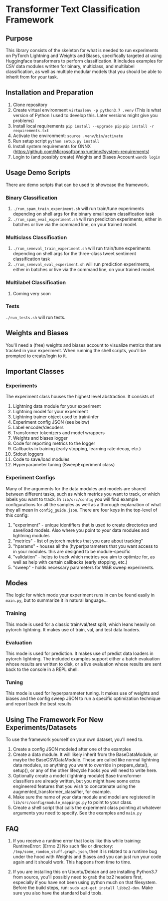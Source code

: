 # Transformer Text Classification Framework

## Purpose

This library consists of the skeleton for what is needed to run experiments on PyTorch Lightning and Weights and Biases,
specifically targeted at using Huggingface transformers to perform classification. It includes examples for CSV data modules
written for binary, multiclass, and multilabel classification, as well as multiple modular models that you should be able to
inherit from for your task.

## Installation and Preparation
1. Clone repository
1. Create virtual environment `virtualenv -p python3.7 .venv`
(This is what version of Python I used to develop this. Later versions might give you problems)
1. Install local requirements
   `pip install --upgrade pip`
   `pip install -r requirements.txt`
1. Activate the environment: `source .venv/bin/activate`
1. Run setup script
   `python setup.py install`
1. Install system requirements for ONNX (https://github.com/Microsoft/onnxruntime#system-requirements)
1. Login to (and possibly create) Weights and Biases Account
   `wandb login`

## Usage Demo Scripts
There are demo scripts that can be used to showcase the framework.

### Binary Classification
1. `./run_spam_train_experiment.sh` will run train/tune experiments depending on shell args for the binary email spam classification task
2. `./run_spam_eval_experiment.sh` will run prediction experiments, either in batches or live via the command line, on your trained model.

### Multiclass Classification
1. `./run_semeval_train_experiment.sh` will run train/tune experiments depending on shell args for the three-class tweet sentiment classification task
2. `./run_semeval_eval_experiment.sh` will run prediction experiments, either in batches or live via the command line, on your trained model.

### Multilabel Classification
1. Coming very soon

### Tests
`./run_tests.sh` will run tests.

## Weights and Biases
You'll need a (free) weights and biases account to visualize metrics that are tracked in your experiment. When running
the shell scripts, you'll be prompted to create/login to it.

## Important Classes
### Experiments
The experiment class houses the highest level abstraction. It consists of
1. Lightning data module for your experiment
1. Lightning model for your experiment
1. Lightning trainer object used to train/infer
1. Experiment config JSON (see below)
1. Label encoder/decoders
1. Transformer tokenizers and model wrappers
1. Weights and biases logger
1. Code for reporting metrics to the logger
1. Callbacks in training (early stopping, learning rate decay, etc.)
1. Stdout loggers
1. Code to save/load modules
1. Hyperparameter tuning (SweepExperiment class)

### Experiment Configs
Many of the arguments for the data modules and models are shared between different tasks, such as which metrics you want to 
track, or which labels you want to track. In `lib/src/config` you will find example configurations for all the samples as
well as a thorough explanation of what they all mean in `config_guide.json`. 
There are four keys in the top-level of this config:
1. "experiment" - unique identifiers that is used to create directories and save/load models. Also where you point to your data modules and lightning modules
1. "metrics" - list of pytorch metrics that you care about tracking"
1. "hparams" - houses all the (hyper)parameters that you want access to in your modules. this are designed to be module-specific
1. "validation" - helps to track which metrics you aim to optimize for, as well as help with certain callbacks (early stopping, etc.)
1. "sweep" - holds necessary parameters for W&B sweep experiments.

## Modes
The logic for which mode your experiment runs in can be found easily in `main.py`, but to summarize it in natural language...

### Training
This mode is used for a classic train/val/test split, which leans heavily on pytorch lightning. It makes use of train, val, and test data loaders.

### Evaluation
This mode is used for prediction. It makes use of predict data loaders in pytorch lightning. The included examples support either a batch evaluation
whose results are written to disk, or a live evaluation whose results are sent back to the console in a REPL shell.

### Tuning
This mode is used for hyperparameter tuning. It makes use of weights and biases and the config sweep JSON to run a specific optimization technique
and report back the best results

## Using The Framework For New Experiments/Datasets
To use the framework yourself on your own dataset, you'll need to.
1. Create a config JSON modeled after one of the examples
1. Create a data module. It will likely inherit from the BaseDataModule, or maybe the BaseCSVDataModule. These are called like normal
lightning data modules, so anything you want to override in prepare_data(), setup(), or any of the other lifecycle hooks you will need to
write here.
1. Optionally create a model (lightning module) Base transformer classifiers are already written, but you might have some extra engineered features that you wish to concatenate using the augmented_transformer_classifier, for example.
1. Make sure the name of your data module and model are registered in `lib/src/config/module_mappings.py` to point to your class.
1. Create a shell script that calls the experiment class pointing at whatever arguments you need to specify. See the examples and `main.py`

## FAQ
1. If you receive a runtime error that looks like this while training:
RuntimeError: [Errno 2] No such file or directory: `/tmp/some_random_stuff.graph.json`, then it is related to a runtime bug under the hood with Weights and Biases and you can just run your code again and it should work. This happens from time to time.

2. If you are installing this on Ubuntu/Debian and are installing Python3.7 from source, you'll possibly need to grab the bz2 headers first, especially
if you have not been using python much on that filesystem. Before the build steps, run: `sudo apt-get install libbz2-dev`. Make sure you also have the standard build tools.
